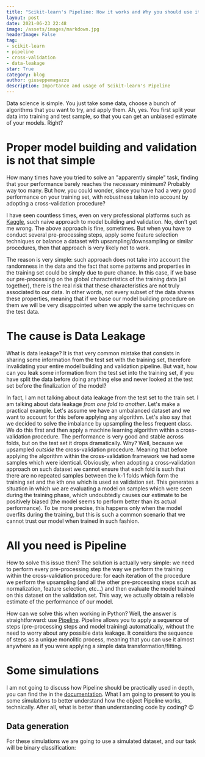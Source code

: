 ```yaml
---
title: "Scikit-learn's Pipeline: How it works and Why you should use it"
layout: post
date: 2021-06-23 22:48
image: /assets/images/markdown.jpg
headerImage: False
tag:
- scikit-learn
- pipeline
- cross-validation
- data-leakage
star: True
category: blog
author: giuseppemagazzu
description: Importance and usage of Scikit-learn's Pipeline
---
```

Data science is simple. You just take some data, choose a bunch of algorithms that you want to try, and apply them. 
Ah, yes. You first split your data into training and test sample, so that you can get an unbiased estimate of your models. Right?

# Proper model building and validation is not that simple
How many times have you tried to solve an "apparently simple" task, finding that your performance barely reaches the necessary minimum?
Probably way too many. But how, you could wonder, since you have had a very good performance on your training set, with robustness taken into account by adopting a cross-validation procedure?

I have seen countless times, even on very professional platforms such as [Kaggle](https://www.kaggle.com/), such naive approach to model building and validation.
No, don't get me wrong. The above approach is fine, sometimes. But when you have to conduct several pre-processing steps, apply some feature selection techniques or balance a dataset with upsampling/downsampling or similar procedures, then that approach is very likely not to work.

The reason is very simple: such approach does not take into account the randomness in the data and the fact that some patterns and properties in the training set could be simply due to pure chance. In this case, if we base our pre-processing on the global characteristics of the training data (all together), there is the real risk that these characteristics are not truly associated to our data. In other words, not every subset of the data shares these properties, meaning that if we base our model building procedure on them we will be very disappointed when we apply the same techniques on the test data.

# The cause is Data Leakage
What is data leakage? It is that very common mistake that consists in sharing some information from the test set with the training set, therefore invalidating your entire model building and validation pipeline. But wait, how can you leak some information from the test set into the training set, if you have split the data before doing anything else and never looked at the test set before the finalization of the model?

In fact, I am not talking about data leakage from the test set to the train set. I am talking about data leakage *from one fold to another*. 
Let's make a practical example.
Let's assume we have an umbalanced dataset and we want to account for this before applying any algorithm. Let's also say that we decided to solve the imbalance by upsampling the less frequent class. We do this first and then apply a machine learning algorithm within a cross-validation procedure. The performance is very good and stable across folds, but on the test set it drops dramatically.
Why? Well, because we upsampled *outside* the cross-validation procedure. Meaning that before applying the algorithm within the cross-validation framework we had some samples which were identical. Obviously, when adopting a cross-validation approach on such dataset we cannot ensure that each fold is such that there are no repeated samples between the k-1 folds which form the training set and the kth one which is used as validation set. This generates a situation in which we are evaluating a model on samples which were seen during the training phase, which undoubtedly causes our estimate to be positively biased (the model seems to perform better than its actual performance). To be more precise, this happens only when the model overfits during the training, but this is such a common scenario that we cannot trust our model when trained in such fashion.

# All you need is Pipeline
How to solve this issue then? The solution is actually very simple: we need to perform every pre-processing step the way we perform the training within the cross-validation procedure: for each iteration of the procedure we perform the upsampling (and all the other pre-processing steps scuh as normalization, feature selection, etc...) and then evaluate the model trained on this dataset on the validation set. This way, we actually obtain a reliable estimate of the performance of our model.

How can we solve this when working in Python? Well, the answer is straightforward: use [Pipeline](https://scikit-learn.org/stable/modules/generated/sklearn.pipeline.Pipeline.html).
Pipeline allows you to apply a sequence of steps (pre-processing steps and model training) automatically, without the need to worry about any possible data leakage.
It considers the sequence of steps as a unique monolitic process, meaning that you can use it almost anywhere as if you were applying a simple data transformation/fitting.

# Some simulations
I am not going to discuss how Pipeline should be practically used in depth, you can find the in the [documentation](https://scikit-learn.org/stable/modules/generated/sklearn.pipeline.Pipeline.html). What I am going to present to you is some simulations to better understand how the object Pipeline works, technically. After all, what is better than understanding code by coding? 😉

## Data generation
For these simulations we are going to use a simulated dataset, and our task will be binary classification: 
<script src="https://gist.github.com/GiuseppeMagazzu/fbbff3db1a4a8f8cbffe98fe13a20986.js"></script>
